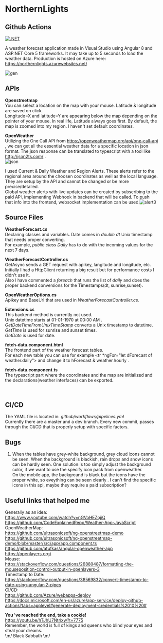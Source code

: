 # NorthernLights

## Github Actions
[![.NET](https://github.com/IoannisArmamentos/NorthernLights/actions/workflows/pipeline.yml/badge.svg)](https://github.com/IoannisArmamentos/NorthernLights/actions/workflows/pipeline.yml)

A weather forecast application made in Visual Studio using Angular 8 and ASP.NET Core 5 frameworks. It may take up to 5 seconds to load the weather data.
Production is hosted on Azure here: https://northernlights.azurewebsites.net/ <br>

![gen](https://user-images.githubusercontent.com/1202504/147295852-f27948f6-681f-45fb-9fff-e53e781f077b.png)


## APIs <br>
**Openstreetmap** <br>
You can select a location on the map with your mouse. Latitude & longitude are saved on click. <br>
Longitude=X and latitude=Y are appearing below the map depending on the pointer of your mouse. In real life, Latitude always goes first. By default, the map is zoomed into my region. I haven't set default coordinates.

**OpenWeather** <br>
Utilizing the One Call API from https://openweathermap.org/api/one-call-api , we can get all the essential weather data for a specific location in json format. The json response can be translated to typescript with a tool like http://json2ts.com/ . <br>
![json](https://user-images.githubusercontent.com/1202504/147295616-617d48db-8805-47c8-9537-9cc9f705b3c4.png)


I used Current & Daily Weather and Region Alerts. These alerts refer to the regional area around the choosen coordinates as well as the local language. They are setup by the API and cannot be changed or be more precise/detailed. <br>
Global weather alerts with live updates can be created by subscribing to the paid API, implementing Webhook in backend that will be called. To push that info into the frontend, websocket implementation can be used.![alert3](https://user-images.githubusercontent.com/1202504/147295431-364073eb-ab20-4f7e-949f-c6151edc2930.png)

## Source Files <br>
**WeatherForecast.cs** <br>
Declaring classes and variables. Date comes in *double dt* Unix timestamp that needs proper converting. <br>
For example, *public class Daily* has to do with the incoming values for the next 7 days. <br>

**WeatherForecastController.cs** <br>
GetAsync sends a GET request with apikey, langitude and longitude, etc. <br>
Initially I had a HttpClient returning a big result but for performance costs I didn't use it. <br>
Also I have commented a *foreach* that runs the list of *daily* and does the proper backend conversions for the Timestamps(dt, sunrise,sunset). <br>

**OpenWeatherOptions.cs** <br>
Apikey and BaseUrl that are used in *WeatherForecastController.cs*. <br> 

**Extensions.cs** <br>
This backend method is currently not used. <br>
Unix datetime starts at 01-01-1970 at 00:00 ΑΜ . <br>
*GetDateTimeFromUnixTimeStamp* converts a Unix timestamp to datetime. <br>
*GetTime* is used for sunrise and sunset times. <br>
*GetDate* is used for date.

**fetch-data.component.html** <br>
The frontend part of the weather forecast tables. <br>
For each new table you can use for example <tr *ngFor="let dForecast of weather.daily"> and change it to hForecast & weather.hourly .

**fetch-data.component.ts** <br>
The typescript part where the coordinates and the map are initialized and the declarations(weather interfaces) can be exported.

<br>

## CI/CD <br>
The YAML file is located in *.github/workflows/pipelines.yml* <br>
Currently there are a master and a dev branch. Every new commit, passes through the CI/CD that is properly setup with specific factors.<br>

## Bugs <br>
1) When the tables have grey-white background, grey cloud icons cannot be seen. When the background is blackish, rain drops and snow icons can be hardly seen.
One solution is too simply adjust the background color, if we want to use the specify icon pack from openweather. <br>
On the mobile app, the background is black but the icons have the proper white, so eveything can be seen clearly . I can't find the specific icons in this api, maybe they require a paid subscription?

## Useful links that helped me <br>
Generally as an idea: <br>
https://www.youtube.com/watch?v=nGVoHEZojiQ <br>
https://github.com/CodeExplainedRepo/Weather-App-JavaScript <br>
OpenWeatherMap: <br>
https://github.com/ultrasonicsoft/ng-openstreetmap-demo <br>
https://github.com/ultrasonicsoft/ng-openstreetmap-demo/blob/master/src/app/app.component.ts <br>
https://github.com/atufkas/angular-openweather-app <br>
https://openlayers.org/ <br>
Mouse: <br>
https://stackoverflow.com/questions/26880487/formatting-the-mouseposition-control-output-in-openlayers-3 <br>
Timestamp to Date: <br>
https://stackoverflow.com/questions/38569832/convert-timestamp-to-date-using-angular-2-pipes <br>
CI/CD: <br>
https://github.com/Azure/webapps-deploy <br>
https://docs.microsoft.com/en-us/azure/app-service/deploy-github-actions?tabs=applevel#generate-deployment-credentials%2010%20#

**You 've reached the end, take a cookie!** <br>
https://youtu.be/hTJhU7Nt4xw?t=7775 <br>
Remember, the world is full of kings and queens who blind your eyes and steal your dreams. <br>
\m/ Black Sabbath \m/
